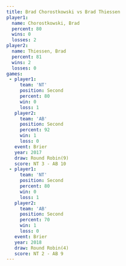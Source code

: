 ```yaml
---
title: Brad Chorostkowski vs Brad Thiessen
player1:                   
  name: Chorostkowski, Brad
  percent: 80              
  wins: 0                  
  losses: 2                
player2:                   
  name: Thiessen, Brad     
  percent: 81              
  wins: 2                  
  losses: 0                
games:
 - player1:          
     team: 'NT'      
     position: Second
     percent: 80     
     win: 0          
     loss: 1         
   player2:          
     team: 'AB'      
     position: Second
     percent: 92     
     win: 1          
     loss: 0         
   event: Brier        
   year: 2017          
   draw: Round Robin(9)
   score: NT 3 - AB 10 
 - player1:          
     team: 'NT'      
     position: Second
     percent: 80     
     win: 0          
     loss: 1         
   player2:          
     team: 'AB'      
     position: Second
     percent: 70     
     win: 1          
     loss: 0         
   event: Brier        
   year: 2018          
   draw: Round Robin(4)
   score: NT 2 - AB 9  
---
```

